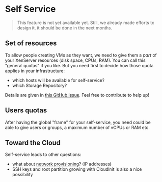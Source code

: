# Self Service

> This feature is not yet available yet. Still, we already made efforts to design it, it should be done in the next months.

## Set of resources

To allow people creating VMs as they want, we need to give them a *part* of your XenServer resources (disk space, CPUs, RAM). You can call this "general quotas" if you like. But you need first to decide how those quota applies in your infrastructure:

* which hosts will be available for self-service?
* which Storage Repository?

Details are given in [this GitHub issue](https://github.com/vatesfr/xo-web/issues/285). Feel free to contribute to help up!


## Users quotas

After having the global "frame" for your self-service, you need could be able to give users or groups, a maximum number of vCPUs or RAM etc.

## Toward the Cloud

Self-service leads to other questions:

* what about [network provisioning](https://github.com/vatesfr/xo-web/issues/351)? (IP addresses)
* SSH keys and root partition growing with CloudInit is also a nice possibility